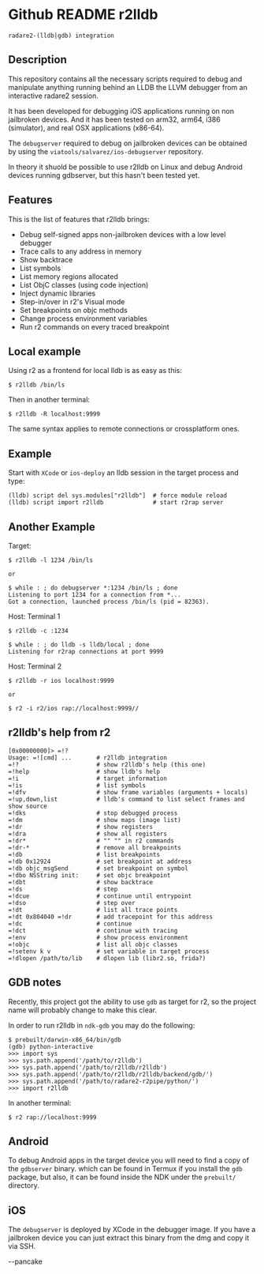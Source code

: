 <!-- TITLE: r2lldb -->

# Github README r2lldb

`radare2-(lldb|gdb) integration`

Description
-----------

This repository contains all the necessary scripts required to debug
and manipulate anything running behind an LLDB the LLVM debugger from
an interactive radare2 session.

It has been developed for debugging iOS applications running on non
jailbroken devices. And it has been tested on arm32, arm64, i386
(simulator), and real OSX applications (x86-64).

The `debugserver` required to debug on jailbroken devices can be
obtained by using the `viatools/salvarez/ios-debugserver` repository.

In theory it shuold be possible to use r2lldb on Linux and debug
Android devices running gdbserver, but this hasn't been tested yet.

Features
--------

This is the list of features that r2lldb brings:

* Debug self-signed apps non-jailbroken devices with a low level debugger
* Trace calls to any address in memory
* Show backtrace
* List symbols
* List memory regions allocated
* List ObjC classes (using code injection)
* Inject dynamic libraries
* Step-in/over in r2's Visual mode
* Set breakpoints on objc methods
* Change process environment variables
* Run r2 commands on every traced breakpoint

Local example
-------------

Using r2 as a frontend for local lldb is as easy as this:

	$ r2lldb /bin/ls

Then in another terminal:

	$ r2lldb -R localhost:9999

The same syntax applies to remote connections or crossplatform ones.


Example
-------
Start with `XCode` or `ios-deploy` an lldb session in the target process and type:

	(lldb) script del sys.modules["r2lldb"]  # force module reload
	(lldb) script import r2lldb              # start r2rap server


Another Example
---------------

Target:

	$ r2lldb -l 1234 /bin/ls

	or

	$ while : ; do debugserver *:1234 /bin/ls ; done
	Listening to port 1234 for a connection from *...
	Got a connection, launched process /bin/ls (pid = 82363).

Host: Terminal 1

	$ r2lldb -c :1234

	$ while : ; do lldb -s lldb/local ; done
	Listening for r2rap connections at port 9999

Host: Terminal 2

	$ r2lldb -r ios localhost:9999

	or

	$ r2 -i r2/ios rap://localhost:9999//

r2lldb's help from r2
---------------------

	[0x00000000]> =!?
	Usage: =![cmd] ...       # r2lldb integration
	=!?                      # show r2lldb's help (this one)
	=!help                   # show lldb's help
	=!i                      # target information
	=!is                     # list symbols
	=!dfv                    # show frame variables (arguments + locals)
	=!up,down,list           # lldb's command to list select frames and show source
	=!dks                    # stop debugged process
	=!dm                     # show maps (image list)
	=!dr                     # show registers
	=!dra                    # show all registers
	=!dr*                    # "" "" in r2 commands
	=!dr-*                   # remove all breakpoints
	=!db                     # list breakpoints
	=!db 0x12924             # set breakpoint at address
	=!db objc_msgSend        # set breakpoint on symbol
	=!dbo NSString init:     # set objc breakpoint
	=!dbt                    # show backtrace
	=!ds                     # step
	=!dcue                   # continue until entrypoint
	=!dso                    # step over
	=!dt                     # list all trace points
	=!dt 0x804040 =!dr       # add tracepoint for this address
	=!dc                     # continue
	=!dct                    # continue with tracing
	=!env                    # show process environment
	=!objc                   # list all objc classes
	=!setenv k v             # set variable in target process
	=!dlopen /path/to/lib    # dlopen lib (libr2.so, frida?)

GDB notes
---------

Recently, this project got the ability to use `gdb` as target for r2,
so the project name will probably change to make this clear.

In order to run r2lldb in `ndk-gdb` you may do the following:

	$ prebuilt/darwin-x86_64/bin/gdb
	(gdb) python-interactive
	>>> import sys
	>>> sys.path.append('/path/to/r2lldb')
	>>> sys.path.append('/path/to/r2lldb/r2lldb')
	>>> sys.path.append('/path/to/r2lldb/r2lldb/backend/gdb/')
	>>> sys.path.append('/path/to/radare2-r2pipe/python/')
	>>> import r2lldb

In another terminal:

	$ r2 rap://localhost:9999

Android
-------

To debug Android apps in the target device you will need to find a copy of the `gdbserver` binary. which can be found in Termux if you install the `gdb` package, but also, it can be found inside the NDK under the `prebuilt/` directory.

iOS
---

The `debugserver` is deployed by XCode in the debugger image. If you have a jailbroken device you can just extract this binary from the dmg and copy it via SSH.

--pancake